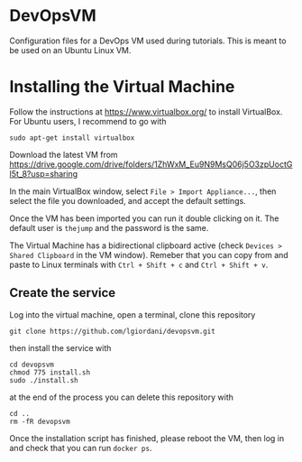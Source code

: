 # DevOpsVM

Configuration files for a DevOps VM used during tutorials.
This is meant to be used on an Ubuntu Linux VM.

# Installing the Virtual Machine

Follow the instructions at https://www.virtualbox.org/ to install VirtualBox.
For Ubuntu users, I recommend to go with

```
sudo apt-get install virtualbox
```

Download the latest VM from https://drive.google.com/drive/folders/1ZhWxM_Eu9N9MsQ06j5O3zpUoctGI5t_8?usp=sharing

In the main VirtualBox window, select `File > Import Appliance...`, then select the file you downloaded, and accept the default settings.

Once the VM has been imported you can run it double clicking on it. The default user is `thejump` and the password is the same.

The Virtual Machine has a bidirectional clipboard active (check `Devices > Shared Clipboard` in the VM window). Remeber that you can copy from and paste to Linux terminals with `Ctrl + Shift + c` and `Ctrl + Shift + v`.

## Create the service

Log into the virtual machine, open a terminal, clone this repository

```
git clone https://github.com/lgiordani/devopsvm.git
```

then install the service with

```
cd devopsvm
chmod 775 install.sh
sudo ./install.sh
```

at the end of the process you can delete this repository with

```
cd ..
rm -fR devopsvm
```

Once the installation script has finished, please reboot the VM, then log in and check that you can run `docker ps`.
